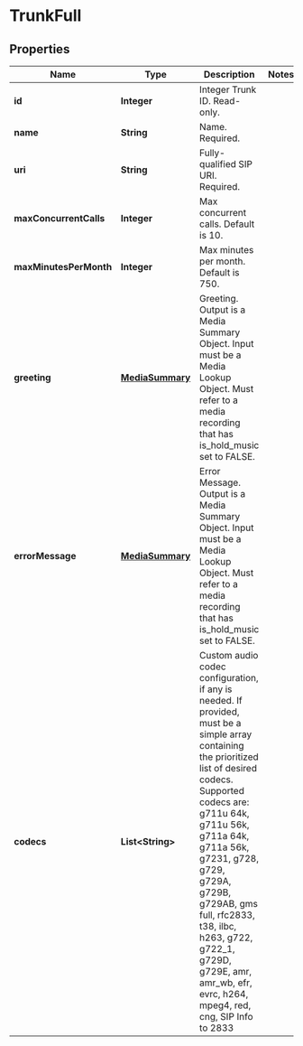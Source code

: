 
# TrunkFull

## Properties
Name | Type | Description | Notes
------------ | ------------- | ------------- | -------------
**id** | **Integer** | Integer Trunk ID. Read-only. | 
**name** | **String** | Name. Required. | 
**uri** | **String** | Fully-qualified SIP URI. Required. | 
**maxConcurrentCalls** | **Integer** | Max concurrent calls. Default is 10. | 
**maxMinutesPerMonth** | **Integer** | Max minutes per month. Default is 750. | 
**greeting** | [**MediaSummary**](MediaSummary.md) | Greeting. Output is a Media Summary Object. Input must be a Media Lookup Object. Must refer to a media recording that has is_hold_music set to FALSE. | 
**errorMessage** | [**MediaSummary**](MediaSummary.md) | Error Message. Output is a Media Summary Object. Input must be a Media Lookup Object. Must refer to a media recording that has is_hold_music set to FALSE. | 
**codecs** | **List&lt;String&gt;** | Custom audio codec configuration, if any is needed. If provided, must be a simple array containing the prioritized list of desired codecs. Supported codecs are: g711u 64k, g711u 56k, g711a 64k, g711a 56k, g7231, g728, g729, g729A, g729B, g729AB, gms full, rfc2833, t38, ilbc, h263, g722, g722_1, g729D, g729E, amr, amr_wb, efr, evrc, h264, mpeg4, red, cng, SIP Info to 2833 | 



